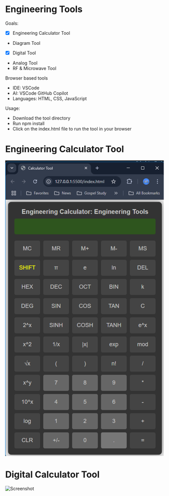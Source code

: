 # Engineering Tools

Goals:
 -  [X] Engineering Calculator Tool
 - Diagram Tool
 -  [X] Digital Tool
 - Analog Tool
 - RF & Microwave Tool

Browser based tools
 - IDE: VSCode
 - AI: VSCode GitHub Copilot
 - Languages: HTML, CSS, JavaScript

Usage:
 - Download the tool directory
 - Run npm install
 - Click on the index.html file to run the tool in your browser

<h1>Engineering Calculator Tool</h1>

![Screenshot](EngineeringCalculator.png)

<h1>Digital Calculator Tool</h1>

![Screenshot](DigitalTool.png)
